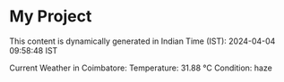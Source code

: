# My Project

This content is dynamically generated in Indian Time (IST): 2024-04-04 09:58:48 IST


Current Weather in Coimbatore:
Temperature: 31.88 °C
Condition: haze
